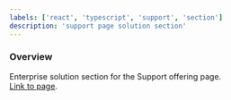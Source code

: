 ```yaml
---
labels: ['react', 'typescript', 'support', 'section']
description: 'support page solution section'
---
```


### Overview
  
Enterprise solution section for the Support offering page.  
[Link to page](https://bit.dev/support-plans).